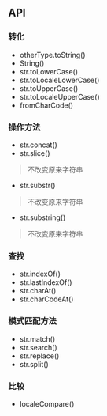 ## API
### 转化
- otherType.toString()
- String()
- str.toLowerCase()
- str.toLocaleLowerCase()
- str.toUpperCase()
- str.toLocaleUpperCase()
- fromCharCode()

### 操作方法
- str.concat()
- str.slice()
> 不改变原来字符串
- str.substr()
> 不改变原来字符串
- str.substring()
> 不改变原来字符串

### 查找
- str.indexOf()
- str.lastIndexOf()
- str.charAt()
- str.charCodeAt()

### 模式匹配方法
- str.match()
- str.search()
- str.replace()
- str.split()

### 比较
- localeCompare()
